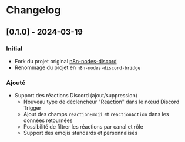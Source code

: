 # Changelog

## [0.1.0] - 2024-03-19

### Initial

- Fork du projet original [n8n-nodes-discord](https://github.com/edbrdi/n8n-nodes-discord)
- Renommage du projet en `n8n-nodes-discord-bridge`

### Ajouté

- Support des réactions Discord (ajout/suppression)
  - Nouveau type de déclencheur "Reaction" dans le nœud Discord Trigger
  - Ajout des champs `reactionEmoji` et `reactionAction` dans les données retournées
  - Possibilité de filtrer les réactions par canal et rôle
  - Support des emojis standards et personnalisés
